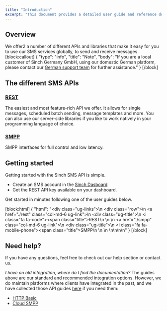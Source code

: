 ```yaml
---
title: "Introduction"
excerpt: "This document provides a detailed user guide and reference documentation on the Sinch SMS REST API. Find out more information about our SMS REST API now."
---
```

## Overview

We offer2 a number of different APIs and libraries that make it easy for you to use our SMS services globally, to send and receive messages.
[block:callout]
{
  "type": "info",
  "title": "Note",
  "body": "If you are a local customer of Sinch Germany GmbH, using our domestic German platform, please contact our [German support team](support-de@sinch.com) for further assistance."
}
[/block]
## The different SMS APIs

### [REST](doc:rest) 
The easiest and most feature-rich API we offer. It allows for single messages, scheduled batch sending, message templates and more. You can also use our server-side libraries if you like to work natively in your programming language of choice. 

### [SMPP](doc:smpp)
SMPP interfaces for full control and low latency. 

## Getting started
Getting started with the Sinch SMS API is simple.
- Create an SMS account in the [Sinch Dasboard](https://dashboard.sinch.com/#/signup "Sinch Dasboard")
- Get the REST API key available on your dashboard.

Get started in minutes following one of the user guides below.

[block:html]
{
  "html": "<div class=\"ug-links\">\n  <div class=\"row\">\n    <a href=\"./rest\" class=\"col-md-6 ug-link\">\n      <div class=\"ug-title\">\n        <i class=\"fa fa-code\"></i><span class=\"title\">REST</span>\n      </div>\n    </a>\n    <a href=\"./smpp\" class=\"col-md-6 ug-link\">\n      <div class=\"ug-title\">\n        <i class=\"fa fa-mobile-phone\"></i><span class=\"title\">SMPP</span>\n      </div>\n    </a>\n  </div>\n</div>\n\n\n<style>\n\n</style>"
}
[/block]

## Need help?
If you have any questions, feel free to check out our help section or contact us.

_I have an old integration, where do I find the documentation?_
The guides above are our standard and recommended integration options. However, we do maintain platforms where clients have integrated in the past, and we have collected those API guides [here](doc:other) if you need them:

- [HTTP Basic](doc:http-basic) 
- [Cloud SMPP](doc:cloud-smpp)